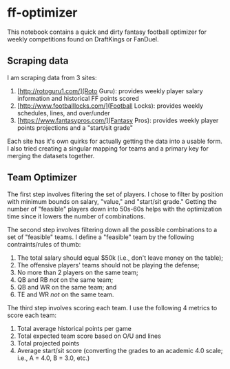# ff-optimizer

This notebook contains a quick and dirty fantasy football optimizer for weekly competitions found on DraftKings or FanDuel.

## Scraping data
I am scraping data from 3 sites:

1. [http://rotoguru1.com/](Roto Guru): provides weekly player salary information and historical FF points scored
2. [http://www.footballlocks.com/](Football Locks): provides weekly schedules, lines, and over/under
3. [https://www.fantasypros.com/](Fantasy Pros): provides weekly player points projections and a "start/sit grade"

Each site has it's own quirks for actually getting the data into a usable form. I also tried creating a singular mapping for teams and a primary key for merging the datasets together.

## Team Optimizer

The first step involves filtering the set of players. I chose to filter by position with minimum bounds on salary, "value," and "start/sit grade." Getting the number of "feasible" players down into 50s-60s helps with the optimization time since it lowers the number of combinations.

The second step involves filtering down all the possible combinations to a set of "feasible" teams. I define a "feasible" team by the following contraints/rules of thumb:
1. The total salary should equal $50k (i.e., don't leave money on the table);
2. The offensive players' teams should not be playing the defense;
3. No more than 2 players on the same team;
4. QB and RB *not* on the same team;
5. QB and WR on the same team; and
6. TE and WR *not* on the same team.

The third step involves scoring each team. I use the following 4 metrics to score each team:
1. Total average historical points per game
2. Total expected team score based on O/U and lines
3. Total projected points
4. Average start/sit score (converting the grades to an academic 4.0 scale; i.e., A = 4.0, B = 3.0, etc.)
